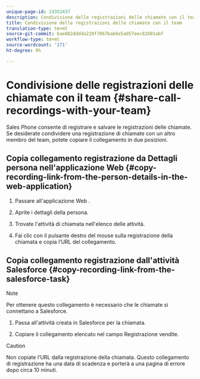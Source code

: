 ```yaml
---
unique-page-id: 14352437
description: Condivisione delle registrazioni delle chiamate con il team - Documenti Marketo - Documentazione del prodotto
title: Condivisione delle registrazioni delle chiamate con il team
translation-type: tm+mt
source-git-commit: 6ae882dddda220f7067babbe5a057eec82601abf
workflow-type: tm+mt
source-wordcount: '171'
ht-degree: 0%

---
```



# Condivisione delle registrazioni delle chiamate con il team {#share-call-recordings-with-your-team}

Sales Phone consente di registrare e salvare le registrazioni delle chiamate. Se desiderate condividere una registrazione di chiamate con un altro membro del team, potete copiare il collegamento in due posizioni.

## Copia collegamento registrazione da Dettagli persona nell&#39;applicazione Web {#copy-recording-link-from-the-person-details-in-the-web-application}

1. Passare all&#39;applicazione Web [](https://toutapp.com/login).

1. Aprite i dettagli della persona.

1. Trovate l&#39;attività di chiamata nell&#39;elenco delle attività.

1. Fai clic con il pulsante destro del mouse sulla registrazione della chiamata e copia l’URL del collegamento.

## Copia collegamento registrazione dall&#39;attività Salesforce {#copy-recording-link-from-the-salesforce-task}

>[!NOTE]
>
>Per ottenere questo collegamento è necessario che le chiamate si connettano a Salesforce.

1. Passa all&#39;attività creata in Salesforce per la chiamata.

1. Copiare il collegamento elencato nel campo Registrazione vendite.

>[!CAUTION]
>
>Non copiate l’URL dalla registrazione della chiamata. Questo collegamento di registrazione ha una data di scadenza e porterà a una pagina di errore dopo circa 10 minuti.
